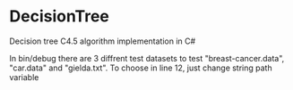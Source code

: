 # DecisionTree
Decision tree C4.5 algorithm implementation in C#

In bin/debug there are 3 diffrent test datasets to test "breast-cancer.data", "car.data" and "gielda.txt". To choose in line 12, just change string path variable
